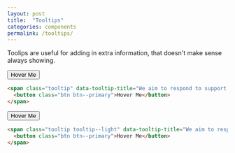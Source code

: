 ```yaml
---
layout: post
title:  "Tooltips"
categories: components
permalink: /tooltips/
---
```


Toolips are useful for adding in extra information, that doesn't make sense always showing.


<div class="pattern">
  <span class="tooltip" data-tooltip-title="We aim to respond to support queries within 72 hours">
    <button class="btn btn--primary">Hover Me</button>
  </span>
</div>

``` html
<span class="tooltip" data-tooltip-title="We aim to respond to support queries within 72 hours">
  <button class="btn btn--primary">Hover Me</button>
</span>
```

<div class="pattern pattern--dark">
  <span class="tooltip tooltip--light" data-tooltip-title="We aim to respond to support queries within 72 hours">
    <button class="btn btn--primary">Hover Me</button>
  </span>
</div>

``` html
<span class="tooltip tooltip--light" data-tooltip-title="We aim to respond to support queries within 72 hours">
  <button class="btn btn--primary">Hover Me</button>
</span>
```